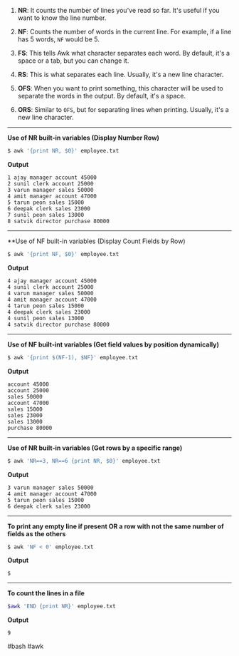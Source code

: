 
1. **NR**: It counts the number of lines you've read so far. It's useful if you want to know the line number.
    
2. **NF**: Counts the number of words in the current line. For example, if a line has 5 words, `NF` would be 5.
    
3. **FS**: This tells Awk what character separates each word. By default, it's a space or a tab, but you can change it.
    
4. **RS**: This is what separates each line. Usually, it's a new line character.
    
5. **OFS**: When you want to print something, this character will be used to separate the words in the output. By default, it's a space.
    
6. **ORS**: Similar to `OFS`, but for separating lines when printing. Usually, it's a new line character.

<hr>

**Use of NR built-in variables (Display Number Row)**  
```bash
$ awk '{print NR, $0}' employee.txt 
```

**Output**  
```
1 ajay manager account 45000
2 sunil clerk account 25000
3 varun manager sales 50000
4 amit manager account 47000
5 tarun peon sales 15000
6 deepak clerk sales 23000
7 sunil peon sales 13000
8 satvik director purchase 80000
```

<hr>

**Use of NF built-in variables (Display Count Fields by Row)
```bash
$ awk '{print NF, $0}' employee.txt
```

**Output**
```
4 ajay manager account 45000
4 sunil clerk account 25000
4 varun manager sales 50000
4 amit manager account 47000
4 tarun peon sales 15000
4 deepak clerk sales 23000
4 sunil peon sales 13000
4 satvik director purchase 80000
```

<hr>

**Use of NF built-int variables (Get field values by position dynamically)**
```bash
$ awk '{print $(NF-1), $NF}' employee.txt
```

**Output**
```
account 45000
account 25000
sales 50000
account 47000
sales 15000
sales 23000
sales 13000
purchase 80000

```

<hr>

**Use of NR built-in variables (Get rows by a specific range)**
```bash
$ awk 'NR==3, NR==6 {print NR, $0}' employee.txt
```

**Output**
```
3 varun manager sales 50000
4 amit manager account 47000
5 tarun peon sales 15000
6 deepak clerk sales 23000
```

<hr>

**To print any empty line if present OR a row with not the same number of fields as the others**
```bash
$ awk 'NF < 0' employee.txt
```

**Output**
```
$
```

<hr>

**To count the lines in a file**
```bash
$awk 'END {print NR}' employee.txt
```

**Output**
```
9
```

#bash #awk